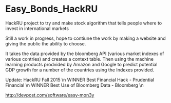 # Easy_Bonds_HackRU
HackRU project to try and make stock algorithm that tells people where to invest in international markets

Still a work in progress, hope to contiune the work by making a website and giving the public the ability to choose.

It takes the data provided by the bloomberg API (various market indexes of various contries) and creates a context table. Then using the machine learning products prodvided by Amazon and Google to predict potential GDP growth for a number of the countries using the Indexes provided.

Update: HackRU Fall 2015 \n
WINNER Best Financial Hack - Prudential Financial \n
WINNER Best Use of Bloomberg Data - Bloomberg \n

http://devpost.com/software/easy-mon3y
